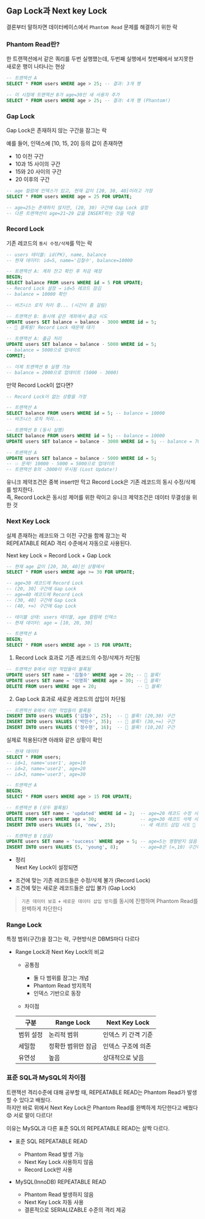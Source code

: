 ## Gap Lock과 Next key Lock

결론부터 말하자면 데이터베이스에서 `Phantom Read` 문제를 해결하기 위한 락

### Phantom Read란?

한 트랜잭션에서 같은 쿼리를 두번 실행했는데, 두번째 실행에서 첫번째에서 보지못한 새로운 행이 나타나는 현상

```sql
-- 트랜잭션 A
SELECT * FROM users WHERE age > 25; -- 결과: 3개 행

-- 이 시점에 트랜잭션 B가 age=30인 새 사용자 추가
SELECT * FROM users WHERE age > 25; -- 결과: 4개 행 (Phantom!)
```

### Gap Lock
Gap Lock은 존재하지 않는 구간을 잠그는 락  

예를 들어, 인덱스에 [10, 15, 20] 등의 값이 존재하면

- 10 이전 구간
- 10과 15 사이의 구간
- 15와 20 사이의 구간
- 20 이후의 구간

```sql
-- age 컬럼에 인덱스가 있고, 현재 값이 [20, 30, 40]이라고 가정
SELECT * FROM users WHERE age = 25 FOR UPDATE;

-- age=25는 존재하지 않지만, (20, 30) 구간에 Gap Lock 설정
-- 다른 트랜잭션이 age=21~29 값을 INSERT하는 것을 막음
```

### Record Lock
기존 레코드의 `동시 수정/삭제`를 막는 락

```sql
-- users 테이블: id(PK), name, balance
-- 현재 데이터: id=5, name='김철수', balance=10000

-- 트랜잭션 A: 계좌 잔고 확인 후 차감 예정
BEGIN;
SELECT balance FROM users WHERE id = 5 FOR UPDATE; 
-- Record Lock 설정 → id=5 레코드 잠김
-- balance = 10000 확인

-- 비즈니스 로직 처리 중... (시간이 좀 걸림)

-- 트랜잭션 B: 동시에 같은 계좌에서 출금 시도
UPDATE users SET balance = balance - 3000 WHERE id = 5;
-- 🚫 블록됨! Record Lock 때문에 대기

-- 트랜잭션 A: 출금 처리
UPDATE users SET balance = balance - 5000 WHERE id = 5;
-- balance = 5000으로 업데이트
COMMIT;

-- 이제 트랜잭션 B 실행 가능
-- balance = 2000으로 업데이트 (5000 - 3000)
```

만약 Record Lock이 없다면?

```sql
-- Record Lock이 없는 상황을 가정

-- 트랜잭션 A
SELECT balance FROM users WHERE id = 5; -- balance = 10000
-- 비즈니스 로직 처리...

-- 트랜잭션 B (동시 실행)
SELECT balance FROM users WHERE id = 5; -- balance = 10000
UPDATE users SET balance = balance - 3000 WHERE id = 5; -- balance = 7000

-- 트랜잭션 A
UPDATE users SET balance = balance - 5000 WHERE id = 5; 
-- 💥 문제! 10000 - 5000 = 5000으로 업데이트
-- 트랜잭션 B의 -3000이 무시됨 (Lost Update!)
```

유니크 제약조건은 중복 insert만 막고 Record Lock은 기존 레코드의 동시 수정/삭제를 방지한다.  
즉, Record Lock은 동시성 제어를 위한 락이고 유니크 제약조건은 데이터 무결성을 위한 것

### Next Key Lock
실제 존재하는 레코드와 그 이전 구간을 함께 잠그는 락  
REPEATABLE READ 격리 수준에서 자동으로 사용된다.

Next key Lock = Record Lock + Gap Lock

```sql
-- 현재 age 값이 [20, 30, 40]인 상황에서
SELECT * FROM users WHERE age >= 30 FOR UPDATE;

-- age=30 레코드에 Record Lock
-- (20, 30] 구간에 Gap Lock  
-- age=40 레코드에 Record Lock
-- (30, 40] 구간에 Gap Lock
-- (40, +∞) 구간에 Gap Lock
```

```sql
-- 테이블 상태: users 테이블, age 컬럼에 인덱스
-- 현재 데이터: age = [10, 20, 30]

-- 트랜잭션 A
BEGIN;
SELECT * FROM users WHERE age > 15 FOR UPDATE;
```

1. Record Lock 효과로 기존 레코드의 수정/삭제가 차단됨
```sql
-- 트랜잭션 B에서 이런 작업들이 블록됨
UPDATE users SET name = '김철수' WHERE age = 20; -- 🚫 블록!
UPDATE users SET name = '이영희' WHERE age = 30; -- 🚫 블록!
DELETE FROM users WHERE age = 20;               -- 🚫 블록!
```

2. Gap Lock 효과로 새로운 레코드의 삽입이 차단됨
```sql
-- 트랜잭션 B에서 이런 작업들이 블록됨
INSERT INTO users VALUES ('김철수', 25);  -- 🚫 블록! (20,30) 구간
INSERT INTO users VALUES ('박민수', 35);  -- 🚫 블록! (30,+∞) 구간
INSERT INTO users VALUES ('정수현', 16);  -- 🚫 블록! (10,20] 구간
```

실제로 적용된다면 아래와 같은 상황이 확인

```sql
-- 현재 데이터
SELECT * FROM users;
-- id=1, name='user1', age=10
-- id=2, name='user2', age=20  
-- id=3, name='user3', age=30

-- 트랜잭션 A
BEGIN;
SELECT * FROM users WHERE age > 15 FOR UPDATE;

-- 트랜잭션 B (모두 블록됨)
UPDATE users SET name = 'updated' WHERE id = 2;  -- age=20 레코드 수정 시도 🚫
DELETE FROM users WHERE age = 30;                -- age=30 레코드 삭제 시도 🚫
INSERT INTO users VALUES (4, 'new', 25);         -- 새 레코드 삽입 시도 🚫

-- 트랜잭션 B (성공)
UPDATE users SET name = 'success' WHERE age = 5; -- age=5는 영향받지 않음 ✅
INSERT INTO users VALUES (5, 'young', 8);        -- age=8은 (∞,10) 구간이라 성공 ✅
```

* 정리  
Next Key Lock이 설정되면
    
+ 조건에 맞는 기존 레코드들은 수정/삭제 불가 (Record Lock)
+ 조건에 맞는 새로운 레코드들은 삽입 불가 (Gap Lock)
> `기존 데이터 보호` + `새로운 데이터 삽입 방지`를 동시에 진행하며 Phantom Read를 완벽하게 차단한다

### Range Lock
특정 범위(구간)을 잠그는 락, 구현방식은 DBMS마다 다르다

+ Range Lock과 Next Key Lock의 비교
    - 공통점
        - 둘 다 범위를 잠그는 개념
        - Phantom Read 방지목적
        - 인덱스 기반으로 동장

    - 차이점

    |구분|Range Lock|Next Key Lock|
    |---|---|---|
    |범위 설정|논리적 범위|인덱스 키 간격 기준|
    |세밀함|정확한 범위만 잠금|인덱스 구조에 의존|
    |유연성|높음|상대적으로 낮음|

### 표준 SQL과 MySQL의 차이점
트랜잭션 격리수준에 대해 공부할 때, REPEATABLE READ는 Phantom Read가 발생할 수 있다고 배웠다.  
하지만 바로 위에서 Next Key Lock은 Phantom Read를 완벽하게 차단한다고 배웠다😟
서로 말이 다르다!

이유는 MySQL과 다른 표준 SQL의 REPEATABLE READ는 살짝 다르다.
+ 표준 SQL REPEATABLE READ
    - Phantom Read 발생 가능
    - Next Key Lock 사용하지 않음
    - Record Lock만 사용

+ MySQL(InnoDB) REPEATABLE READ
    - Phantom Read 발생하지 않음
    - Next Key Lock 자동 사용
    - 결론적으로 SERIALIZABLE 수준의 격리 제공